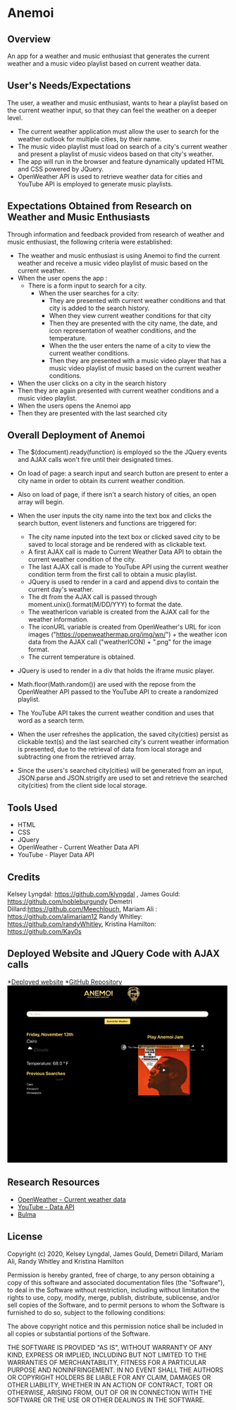 # Anemoi

## Overview

An app for a weather and music enthusiast that generates the current weather and a music video playlist based on current
weather data.

## User's Needs/Expectations

The user, a weather and music enthusiast, wants to hear a playlist based on the current weather input, so that they can
feel the weather on a deeper level.

- The current weather application must allow the user to search for the weather outlook for multiple cities, by their
  name.
- The music video playlist must load on search of a city's current weather and present a playlist of music videos based
  on that city's weather.
- The app will run in the browser and feature dynamically updated HTML and CSS powered by JQuery.
- OpenWeather API is used to retrieve weather data for cities and YouTube API is employed to generate music playlists.

## Expectations Obtained from Research on Weather and Music Enthusiasts

Through information and feedback provided from research of weather and music enthusiast, the following criteria were
established:

- The weather and music enthusiast is using Anemoi to find the current weather and receive a music video playlist of
  music based on the current weather.
- When the user opens the app :
  - There is a form input to search for a city.
    - When the user searches for a city:
      - They are presented with current weather conditions and that city is added to the search history.
      - When they view current weather conditions for that city
      - Then they are presented with the city name, the date, and icon representation of weather conditions, and the
        temperature.
      - When the the user enters the name of a city to view the current weather conditions.
      - Then they are presented with a music video player that has a music video playlist of music based on the current
        weather conditions.
- When the user clicks on a city in the search history
- Then they are again presented with current weather conditions and a music video playlist.
- When the users opens the Anemoi app
- Then they are presented with the last searched city

## Overall Deployment of Anemoi

- The \$(document).ready(function) is employed so the the JQuery events and AJAX calls won't fire until their designated
  times.
- On load of page: a search input and search button are present to enter a city name in order to obtain its current
  weather condition.
- Also on load of page, if there isn't a search history of cities, an open array will begin.
- When the user inputs the city name into the text box and clicks the search button, event listeners and functions are
  triggered for:

  - The city name inputed into the text box or clicked saved city to be saved to local storage and be rendered with as
    clickable text.
  - A first AJAX call is made to Current Weather Data API to obtain the current weather condition of the city.
  - The last AJAX call is made to YouTube API using the current weather condition term from the first call to obtain a
    music playlist.
  - JQuery is used to render in a card and append divs to contain the current day's weather.
  - The dt from the AJAX call is passed through moment.unix().format(M/DD/YYY) to format the date.
  - The weatherIcon variable is created from the AJAX call for the weather information.
  - The iconURL variable is created from OpenWeather's URL for icon images ("https://openweathermap.org/img/wn/") + the
    weather icon data from the AJAX call ("weatherICON) + ".png" for the image format.
  - The current temperature is obtained.

- JQuery is used to render in a div that holds the iframe music player.
- Math.floor(Math.random()) are used with the repose from the OpenWeather API passed to the YouTube API to create a
  randomized playlist.
- The YouTube API takes the current weather condition and uses that word as a search term.
- When the user refreshes the application, the saved city(cities) persist as clickable text(s) and the last searched
  city's current weather information is presented, due to the retrieval of data from local storage and subtracting one
  from the retrieved array.
- Since the users's searched city(cities) will be generated from an input, JSON.parse and JSON.strigify are used to
    set and retrieve the searched city(cities) from the client side local storage.
    
 ## Tools Used

- HTML
- CSS
- JQuery
- OpenWeather - Current Weather Data API
- YouTube - Player Data API

## Credits

Kelsey Lyngdal: https://github.com/klyngdal , James Gould: https://github.com/nobleburgundy Demetri
Dillard:https://github.com/Meechlouch, Mariam Ali : https://github.com/alimariam12 Randy Whitley:
https://github.com/randyWhitley, Kristina Hamilton: https://github.com/Kay0s

## Deployed Website and JQuery Code with AJAX calls

\*[Deployed website](https://nobleburgundy.github.io/weather-jamz/) \*[GitHub Repository](https://github.com/nobleburgundy/weather-jamz)
![Screenshot of deployed website](./assets/img/demo.png)

## Research Resources

- [OpenWeather - Current weather data](https://openweathermap.org/current)
- [YouTube - Data API](https://developers.google.com/youtube/v3)
- [Bulma](https://bulma.io/)

## License

Copyright (c) 2020, Kelsey Lyngdal, James Gould, Demetri Dillard, Mariam Ali, Randy Whitley and Kristina Hamilton

Permission is hereby granted, free of charge, to any person obtaining a copy of this software and associated documentation files (the "Software"), to deal in the Software without restriction, including without limitation the rights to use, copy, modify, merge, publish, distribute, sublicense, and/or sell copies of the Software, and to permit persons to whom the Software is furnished to do so, subject to the following conditions:

The above copyright notice and this permission notice shall be included in all copies or substantial portions of the Software.

THE SOFTWARE IS PROVIDED "AS IS", WITHOUT WARRANTY OF ANY KIND, EXPRESS OR IMPLIED, INCLUDING BUT NOT LIMITED TO THE WARRANTIES OF MERCHANTABILITY, FITNESS FOR A PARTICULAR PURPOSE AND NONINFRINGEMENT. IN NO EVENT SHALL THE AUTHORS OR COPYRIGHT HOLDERS BE LIABLE FOR ANY CLAIM, DAMAGES OR OTHER LIABILITY, WHETHER IN AN ACTION OF CONTRACT, TORT OR OTHERWISE, ARISING FROM, OUT OF OR IN CONNECTION WITH THE SOFTWARE OR THE USE OR OTHER DEALINGS IN THE SOFTWARE.


